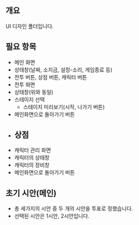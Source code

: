 ## 개요
 UI 디자인 폴더입니다.

## 필요 항목
- 메인 화면
 - 상태창(날짜, 소지금, 설정-소리, 게임종료 등)
 - 전투 버튼, 상점 버튼, 캐릭터 버튼</br>
- 전투 화면
 - 상태창(위와 동일)
 - 스테이지 선택
   - 스테이지 미리보기(시작, 나가기 버튼)
 - 메인화면으로 돌아가기 버튼
- 상점
  -
- 캐릭터 관리 화면
 - 캐릭터의 상태창
 - 캐릭터의 장비창
 - 메인화면으로 돌아가기 버튼

## 초기 시안(메인)
- 총 세가지의 시안 중 두 개의 시안을 투표로 정했습니다.
- 선택된 시안은 1시안, 2시안입니다.
